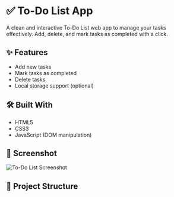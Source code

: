 # ✅ To-Do List App

A clean and interactive To-Do List web app to manage your tasks effectively. Add, delete, and mark tasks as completed with a click.

## ✨ Features
- Add new tasks
- Mark tasks as completed
- Delete tasks
- Local storage support (optional)

## 🛠️ Built With
- HTML5
- CSS3
- JavaScript (DOM manipulation)

## 📸 Screenshot
![To-Do List Screenshot](screenshot.png)

## 📁 Project Structure
